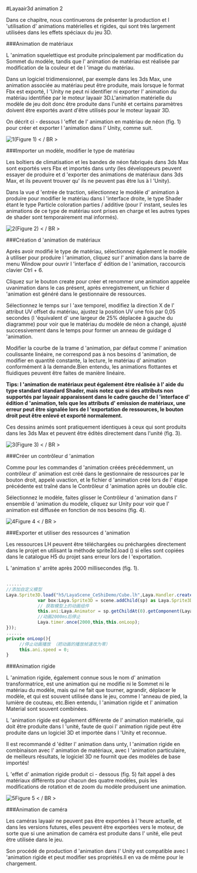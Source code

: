 #Layaair3d animation 2

Dans ce chapitre, nous continuerons de présenter la production et l 'utilisation d' animations matérielles et rigides, qui sont très largement utilisées dans les effets spéciaux du jeu 3D.

###Animation de matériaux

L 'animation squelettique est produite principalement par modification du Sommet du modèle, tandis que l' animation de matériau est réalisée par modification de la couleur et de l 'image du matériau.

Dans un logiciel tridimensionnel, par exemple dans les 3ds Max, une animation associée au matériau peut être produite, mais lorsque le format Fbx est exporté, l 'Unity ne peut ni identifier ni exporter l' animation du matériau identifiée par le moteur layaair 3D.L'animation matérielle du modèle de jeu doit donc être produite dans l'unité et certains paramètres doivent être exportés avant d'être utilisés pour le moteur layaair 3D.

On décrit ci - dessous l 'effet de l' animation en matériau de néon (fig. 1) pour créer et exporter l 'animation dans l' Unity, comme suit.

![1](img/1.gif)(Figure 1) < / BR >



###Importer un modèle, modifier le type de matériau

Les boîtiers de climatisation et les bandes de néon fabriqués dans 3ds Max sont exportés vers Fbx et importés dans unty (les développeurs peuvent essayer de produire et d 'exporter des animations de matériaux dans 3ds Max, et ils peuvent trouver qu' ils ne peuvent pas être lus à l 'Unity).

Dans la vue d 'entrée de traction, sélectionnez le modèle d' animation à produire pour modifier le matériau dans l 'interface droite, le type Shader étant le type Particle coloration parties / additive (pour l' instant, seules les animations de ce type de matériau sont prises en charge et les autres types de shader sont temporairement mal informés).

![2](img/2.png)(Figure 2) < / BR >



###Création d 'animation de matériaux

Après avoir modifié le type de matériau, sélectionnez également le modèle à utiliser pour produire l 'animation, cliquez sur l' animation dans la barre de menu Window pour ouvrir l 'interface d' édition de l 'animation, raccourcis clavier Ctrl + 6.

Cliquez sur le bouton create pour créer et renommer une animation appelée uvanimation dans le cas présent, après enregistrement, un fichier d 'animation est généré dans le gestionnaire de ressources.

Sélectionnez le temps sur l 'axe temporel, modifiez la direction X de l' attribut UV offset du matériau, ajustez la position UV une fois par 0,05 secondes (l 'équivalent d' une largeur de 25% déplacée à gauche du diagramme) pour voir que le matériau du modèle de néon a changé, ajusté successivement dans le temps pour former un anneau de guidage d 'animation.

Modifier la courbe de la trame d 'animation, par défaut comme l' animation coulissante linéaire, ne correspond pas à nos besoins d 'animation, de modifier en quantité constante, la lecture, le matériau d' animation conformément à la demande.Bien entendu, les animations flottantes et fluidiques peuvent être faites de manière linéaire.

**Tips: l 'animation de matériaux peut également être réalisée à l' aide du type standard standard Shader, mais notez que si des attributs non supportés par layaair apparaissent dans le cadre gauche de l 'interface d' édition d 'animation, tels que les attributs d' emission de matériaux, une erreur peut être signalée lors de l 'exportation de ressources, le bouton droit peut être enlevé et exporté normalement.**

Ces dessins animés sont pratiquement identiques à ceux qui sont produits dans les 3ds Max et peuvent être édités directement dans l'unité (fig. 3).

![3](img/3.gif)(Figure 3) < / BR >



###Créer un contrôleur d 'animation

Comme pour les commandes d 'animation créées précédemment, un contrôleur d' animation est créé dans le gestionnaire de ressources par le bouton droit, appelé uvaction, et le fichier d 'animation créé lors de l' étape précédente est traîné dans le Contrôleur d 'animation après un double clic.

Sélectionnez le modèle, faites glisser le Contrôleur d 'animation dans l' ensemble d 'animation du modèle, cliquez sur Unity pour voir que l' animation est diffusée en fonction de nos besoins (fig. 4).

![4](img/4.gif)Figure 4 < / BR >



###Exporter et utiliser des ressources d 'animation

Les ressources LH peuvent être téléchargées ou préchargées directement dans le projet en utilisant la méthode sprite3d.load () si elles sont copiées dans le catalogue H5 du projet sans erreur lors de l 'exportation.

L 'animation s' arrête après 2000 millisecondes (fig. 1).


```typescript

......
//添加自定义模型
Laya.Sprite3D.load("h5/LayaScene_CeShiDemo/Cube.lh",Laya.Handler.create(this,function(sp:Laya.Sprite3D):void{
            var box:Laya.Sprite3D = scene.addChild(sp) as Laya.Sprite3D;
            // 获取模型上的动画组件
            this.ani:Laya.Animator = sp.getChildAt(0).getComponent(Laya.Animator) as Laya.Animator;
            //动画2000ms后停止
            Laya.timer.once(2000,this,this.onLoop);
}));
......
private onLoop(){
 	 //停止动画播放 （把动画的播放帧速改为零）
     this.ani.speed = 0;
}
```




###Animation rigide

L 'animation rigide, également connue sous le nom d' animation transformatrice, est une animation qui ne modifie ni le Sommet ni le matériau du modèle, mais qui ne fait que tourner, agrandir, déplacer le modèle, et qui est souvent utilisée dans le jeu, comme l 'anneau de pied, la lumière de couteau, etc.Bien entendu, l 'animation rigide et l' animation Material sont souvent combinées.

L 'animation rigide est également différente de l' animation matérielle, qui doit être produite dans l 'unité, faute de quoi l' animation rigide peut être produite dans un logiciel 3D et importée dans l 'Unity et reconnue.

Il est recommandé d 'éditer l' animation dans unty, l 'animation rigide en combinaison avec l' animation de matériaux, avec l 'animation particulaire, de meilleurs résultats, le logiciel 3D ne fournit que des modèles de base importés!

L 'effet d' animation rigide produit ci - dessous (fig. 5) fait appel à des matériaux différents pour chacun des quatre modèles, puis les modifications de rotation et de zoom du modèle produisent une animation.

![5](img/5.gif)Figure 5 < / BR >



###Animation de caméra

Les caméras layaair ne peuvent pas être exportées à l 'heure actuelle, et dans les versions futures, elles peuvent être exportées vers le moteur, de sorte que si une animation de caméra est produite dans l' unité, elle peut être utilisée dans le jeu.

Son procédé de production d 'animation dans l' Unity est compatible avec l 'animation rigide et peut modifier ses propriétés.Il en va de même pour le chargement.